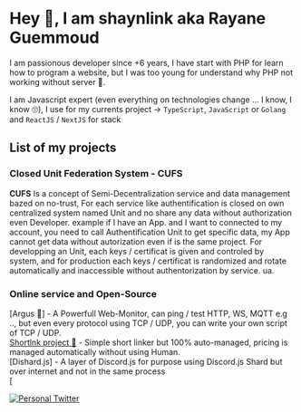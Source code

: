 # Hey 👋, I am shaynlink aka Rayane Guemmoud

I am passionous developer since +6 years, I have start with PHP for learn how to program a website, but I was too young for understand why PHP not working without server 🫡.

I am Javascript expert (even everything on technologies change ... I know, I know 🙄), I use for my currents project -> `TypeScript`, `JavaScript` or `Golang` and `ReactJS` / `NextJS` for stack

## List of my projects
### Closed Unit Federation System - CUFS
**CUFS** Is a concept of Semi-Decentralization service and data management bazed on no-trust, For each service like authentification is closed on own centralized system named Unit and no share any data without authorization even Developer.
example if I have an App. and I want to connected to my account, you need to call Authentification Unit to get specific data, my App cannot get data without autorization even if is the same project. For developping an Unit, each keys / certificat is given and controled by system, and for production each keys / certificat is randomized and rotate automatically and inaccessible without authentorization by service.
ua.
### Online service and Open-Source
[Argus 📡] - A Powerfull Web-Monitor, can ping / test HTTP, WS, MQTT e.g .., but even every protocol using TCP / UDP, you can write your own script of TCP / UDP.\
[Shortlnk project 🌱](https://github.com/orgs/shortlnk/projects/2) - Simple short linker but 100% auto-managed, pricing is managed automatically without using Human.\
[Dishard.js] - A layer of Discord.js for purpose using Discord.js Shard but over internet and not in the same process\
[

[![Personal Twitter](https://img.shields.io/badge/Twitter-%231DA1F2.svg?logo=Twitter&logoColor=white)](https://twitter.com/shaynl3nk)

